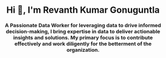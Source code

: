 <h1 align="center">Hi 👋, I'm Revanth Kumar Gonuguntla</h1>
<h3 align="center">A Passionate Data Worker for leveraging data to drive informed decision-making, I bring expertise in data to deliver actionable insights and solutions. My primary focus is to contribute effectively and work diligently for the betterment of the organization.</h3>
